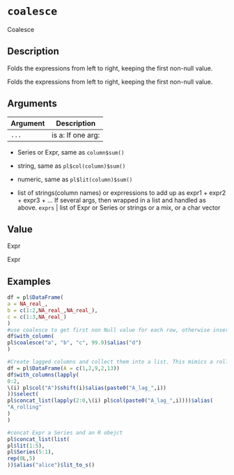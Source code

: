 # `coalesce`

Coalesce


## Description

Folds the expressions from left to right, keeping the first non-null value.
 
 Folds the expressions from left to right, keeping the first non-null value.


## Arguments

Argument      |Description
------------- |----------------
`...`     |     is a: If one arg:  

*  Series or Expr, same as `column$sum()`  

*  string, same as `pl$col(column)$sum()`  

*  numeric, same as `pl$lit(column)$sum()`  

*  list of strings(column names) or exprressions to add up as expr1 + expr2 + expr3 + ...   If several args, then wrapped in a list and handled as above.
`exprs`     |     list of Expr or Series or strings or a mix, or a char vector


## Value

Expr
 
 Expr


## Examples

```r
df = pl$DataFrame(
a = NA_real_,
b = c(1:2,NA_real_,NA_real_),
c = c(1:3,NA_real_)
)
#use coalesce to get first non Null value for each row, otherwise insert 99.9
df$with_column(
pl$coalesce("a", "b", "c", 99.9)$alias("d")
)

#Create lagged columns and collect them into a list. This mimics a rolling window.
df = pl$DataFrame(A = c(1,2,9,2,13))
df$with_columns(lapply(
0:2,
\(i) pl$col("A")$shift(i)$alias(paste0("A_lag_",i))
))$select(
pl$concat_list(lapply(2:0,\(i) pl$col(paste0("A_lag_",i))))$alias(
"A_rolling"
)
)

#concat Expr a Series and an R obejct
pl$concat_list(list(
pl$lit(1:5),
pl$Series(5:1),
rep(0L,5)
))$alias("alice")$lit_to_s()
```


